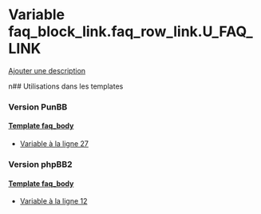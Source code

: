 # Variable faq_block_link.faq_row_link.U_FAQ_LINK
[Ajouter une description](https://fa-tvars.appspot.com/faq_block_link.faq_row_link.U_FAQ_LINK)

n## Utilisations dans les templates

### Version PunBB

#### [Template faq_body](punbb/faq_body.md)
* [Variable à la ligne 27](../punbb/faq_body.tpl#L27)

### Version phpBB2

#### [Template faq_body](subsilver/faq_body.md)
* [Variable à la ligne 12](../subsilver/faq_body.tpl#L12)